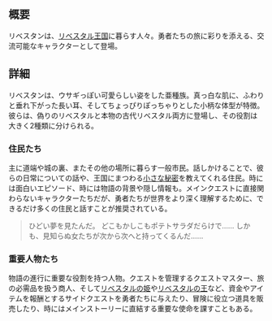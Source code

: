 <!-- title: リベスタン -->
<!-- quote: 樽も壺もポテトサラダで溢れていた。 -->
<!-- chapters: -1 -->
<!-- images: (リベスタンス概要), (ポテトサラダの悪夢を見たリベスタン), (リベスタンと会話中に見つかった謎めいたメッセージ), (クエストを与える役目を持つクエストマスター), (プリンセス・イファニアが初めて英雄たちと出会う場面), (NPCからクエストを受け取る英雄), (商人からアイテムを購入する英雄), (王国に暮らすリベスタンたち) -->
<!-- model: false -->

## 概要

リベスタンは、[リベスタル王国](#entry:libestal-ficta-entry)に暮らす人々。勇者たちの旅に彩りを添える、交流可能なキャラクターとして登場。

## 詳細

リベスタンは、ウサギっぽい可愛らしい姿をした亜種族。真っ白な肌に、ふわりと垂れ下がった長い耳、そしてちょっぴりぽっちゃりとした小柄な体型が特徴。彼らは、偽りのリベスタルと本物の古代リベスタル両方に登場し、その役割は大きく2種類に分けられる。

### 住民たち

主に道端や城の裏、またその他の場所に暮らす一般市民。話しかけることで、彼らの日常についての話や、王国にまつわる[小さな秘密](https://www.youtube.com/live/CFSfP27KTco?feature=shared&t=5386)を教えてくれる住民。時には面白いエピソード、時には物語の背景や隠し情報も。メインクエストに直接関わらないキャラクターたちだが、勇者たちが世界をより深く理解するために、できるだけ多くの住民と話すことが推奨されている。

> ひどい夢を見たんだ。
> どこもかしこもポテトサラダだらけで……
> しかも、見知らぬ女たちが次から次へと持ってくるんだ……

### 重要人物たち

物語の進行に重要な役割を持つ人物。クエストを管理するクエストマスター、旅の必需品を扱う商人、そして[リベスタルの姫](#entry:iphania-entry)や[リベスタルの王](#entry:outsider-entry)など、資金やアイテムを報酬とするサイドクエストを勇者たちに与えたり、冒険に役立つ道具を販売したり、時にはメインストーリーに直結する重要な使命を課すこともある。
